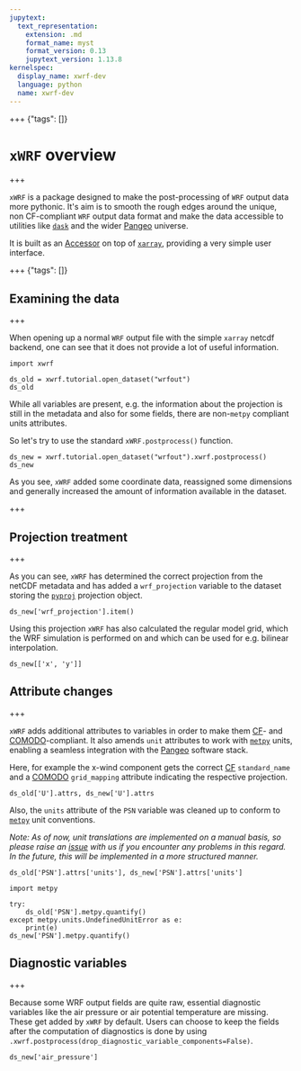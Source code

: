 ```yaml
---
jupytext:
  text_representation:
    extension: .md
    format_name: myst
    format_version: 0.13
    jupytext_version: 1.13.8
kernelspec:
  display_name: xwrf-dev
  language: python
  name: xwrf-dev
---
```


+++ {"tags": []}

# `xWRF` overview

+++

`xWRF` is a package designed to make the post-processing of `WRF` output data more pythonic. It's aim is to smooth the rough edges around the unique, non CF-compliant `WRF` output data format and make the data accessible to utilities like [`dask`](https://dask.org/) and the wider [Pangeo](https://pangeo.io/) universe.

It is built as an [Accessor](https://xarray.pydata.org/en/stable/internals/extending-xarray.html) on top of [`xarray`](https://xarray.pydata.org/en/stable/index.html), providing a very simple user interface.

+++ {"tags": []}

## Examining the data

+++

When opening up a normal `WRF` output file with the simple `xarray` netcdf backend, one can see that it does not provide a lot of useful information.

```{code-cell} ipython3
import xwrf

ds_old = xwrf.tutorial.open_dataset("wrfout")
ds_old
```

While all variables are present, e.g. the information about the projection is still in the metadata and also for some fields, there are non-`metpy` compliant units attributes.

So let's try to use the standard `xWRF.postprocess()` function.

```{code-cell} ipython3
ds_new = xwrf.tutorial.open_dataset("wrfout").xwrf.postprocess()
ds_new
```

As you see, `xWRF` added some coordinate data, reassigned some dimensions and generally increased the amount of information available in the dataset.

+++

## Projection treatment

+++

As you can see, `xWRF` has determined the correct projection from the netCDF metadata and has added a `wrf_projection` variable to the dataset storing the [`pyproj`](https://pyproj4.github.io/pyproj/stable/) projection object.

```{code-cell} ipython3
ds_new['wrf_projection'].item()
```

Using this projection `xWRF` has also calculated the regular model grid, which the WRF simulation is performed on and which can be used for e.g. bilinear interpolation.

```{code-cell} ipython3
ds_new[['x', 'y']]
```

## Attribute changes

+++

`xWRF` adds additional attributes to variables in order to make them [CF](https://cfconventions.org/)- and [COMODO](https://web.archive.org/web/20160417032300/http://pycomodo.forge.imag.fr/norm.html)-compliant. It also amends `unit` attributes to work with [`metpy`](https://unidata.github.io/MetPy/latest/index.html) units, enabling a seamless integration with the [Pangeo](https://pangeo.io/) software stack.

Here, for example the x-wind component gets the correct [CF](https://cfconventions.org/) `standard_name` and a [COMODO](https://web.archive.org/web/20160417032300/http://pycomodo.forge.imag.fr/norm.html) `grid_mapping` attribute indicating the respective projection.

```{code-cell} ipython3
ds_old['U'].attrs, ds_new['U'].attrs
```

Also, the `units` attribute of the `PSN` variable was cleaned up to conform to [`metpy`](https://unidata.github.io/MetPy/latest/index.html) unit conventions.

_Note: As of now, unit translations are implemented on a manual basis, so please raise an [issue](https://github.com/ncar-xdev/xwrf/issues/new?assignees=&labels=bug%2Ctriage&template=bugreport.yml&title=%5BBug%5D%3A+) with us if you encounter any problems in this regard. In the future, this will be implemented in a more structured manner._

```{code-cell} ipython3
ds_old['PSN'].attrs['units'], ds_new['PSN'].attrs['units']
```

```{code-cell} ipython3
import metpy

try:
    ds_old['PSN'].metpy.quantify()
except metpy.units.UndefinedUnitError as e:
    print(e)
ds_new['PSN'].metpy.quantify()
```

## Diagnostic variables

+++

Because some WRF output fields are quite raw, essential diagnostic variables like the air pressure or air potential temperature are missing. These get added by `xWRF` by default. Users can choose to keep the fields after the computation of diagnostics is done by using `.xwrf.postprocess(drop_diagnostic_variable_components=False)`.

```{code-cell} ipython3
ds_new['air_pressure']
```
